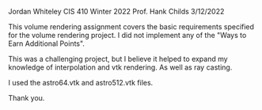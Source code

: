 Jordan Whiteley
CIS 410 Winter 2022
Prof. Hank Childs
3/12/2022

This volume rendering assignment covers the basic requirements specified for
the volume rendering project. I did not implement any of the "Ways to Earn
Additional Points".

This was a challenging project, but I believe it helped to expand
my knowledge of interpolation and vtk rendering. As well as ray casting.

I used the astro64.vtk and astro512.vtk files.

Thank you.